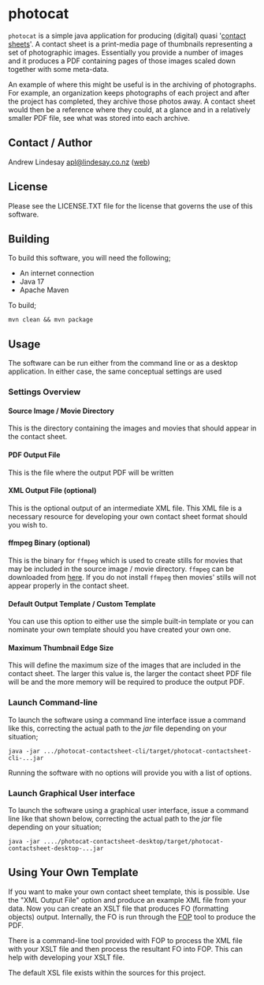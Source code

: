 # photocat

```photocat``` is a simple java application for producing (digital) quasi '[contact sheets](https://en.wikipedia.org/wiki/Contact_print)'.  A contact sheet is a print-media page of thumbnails representing a set of photographic images.  Essentially you provide a number of images and it produces a PDF containing pages of those images scaled down together with some meta-data.

An example of where this might be useful is in the archiving of photographs.  For example, an organization keeps photographs of each project and after the project has completed, they archive those photos away.  A contact sheet would then be a reference where they could, at a glance and in a relatively smaller PDF file, see what was stored into each archive.

## Contact / Author

Andrew Lindesay <apl@lindesay.co.nz> ([web](http://www.lindesay.co.nz/))

## License

Please see the LICENSE.TXT file for the license that governs the use of this software.

## Building

To build this software, you will need the following;

* An internet connection
* Java 17
* Apache Maven

To build;

```
mvn clean && mvn package
```

## Usage

The software can be run either from the command line or as a desktop application.  In either case, the same conceptual settings are used

### Settings Overview

#### Source Image / Movie Directory

This is the directory containing the images and movies that should appear in the contact sheet.

#### PDF Output File

This is the file where the output PDF will be written

#### XML Output File (optional)

This is the optional output of an intermediate XML file.  This XML file is a necessary resource for developing your own contact sheet format should you wish to.

#### ffmpeg Binary (optional)

This is the binary for ```ffmpeg``` which is used to create stills for movies that may be included in the source image / movie directory.  ```ffmpeg``` can be downloaded from [here](http://ffmpeg.org/).  If you do not install ```ffmpeg``` then movies' stills will not appear properly in the contact sheet.

#### Default Output Template / Custom Template

You can use this option to either use the simple built-in template or you can nominate your own template should you have created your own one.

#### Maximum Thumbnail Edge Size

This will define the maximum size of the images that are included in the contact sheet.  The larger this value is, the larger the contact sheet PDF file will be and the more memory will be required to produce the output PDF.

### Launch Command-line

To launch the software using a command line interface issue a command like this, correcting the actual path to the _jar_ file depending on your situation;

```
java -jar .../photocat-contactsheet-cli/target/photocat-contactsheet-cli-...jar
```

Running the software with no options will provide you with a list of options.

### Launch Graphical User interface

To launch the software using a graphical user interface, issue a command line like that shown below, correcting the actual path to the _jar_ file depending on your situation;

```
java -jar ..../photocat-contactsheet-desktop/target/photocat-contactsheet-desktop-...jar
```

## Using Your Own Template

If you want to make your own contact sheet template, this is possible. Use the "XML Output File" option and produce an example XML file from your data.  Now you can create an XSLT file that produces FO (formatting objects) output.  Internally, the FO is run through the [FOP](http://xmlgraphics.apache.org/fop/) tool to produce the PDF.

There is a command-line tool provided with FOP to process the XML file with your XSLT file and then process the resultant FO into FOP.  This can help with developing your XSLT file.

The default XSL file exists within the sources for this project.

